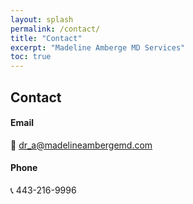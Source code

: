 ```yaml
---
layout: splash
permalink: /contact/
title: "Contact"
excerpt: "Madeline Amberge MD Services"
toc: true
---
```


## Contact

#### Email
📧   dr_a@madelineambergemd.com

#### Phone
📞  443-216-9996
